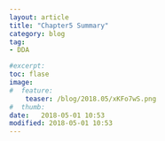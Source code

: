 ```yaml
---
layout: article
title: "Chapter5 Summary"
category: blog 
tag:
- DDA 

#excerpt:
toc: flase
image:
#  feature:
    teaser: /blog/2018.05/xKFo7wS.png
#  thumb:
date:   2018-05-01 10:53
modified: 2018-05-01 10:53
---
```





